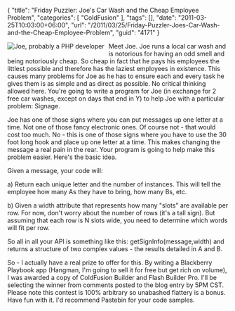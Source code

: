 {
	"title": "Friday Puzzler: Joe's Car Wash and the Cheap Employee Problem",
	"categories": [
		"ColdFusion"
	],
	"tags": [],
	"date": "2011-03-25T10:03:00+06:00",
	"url": "/2011/03/25/Friday-Puzzler-Joes-Car-Wash-and-the-Cheap-Employee-Problem",
	"guid": "4171"
}

<img src="http://static.raymondcamden.com/images/cfjedi/sleazy_guy.jpg" title="Joe, probably a PHP developer" align="left" style="margin-right:10px;margin-bottom:10px" /> Meet Joe. Joe runs a local car wash and is notorious for having an odd smell and being notoriously cheap. So cheap in fact that he pays his employees the littlest possible and therefore has the laziest employees in existence. This causes many problems for Joe as he has to ensure each and every task he gives them is as simple and as direct as possible. No critical thinking allowed here. You're going to write a program for Joe (in exchange for 2 free car washes, except on days that end in Y) to help Joe with a particular problem: Signage.
<!--more-->
Joe has one of those signs where you can put messages up one letter at a time. Not one of those fancy electronic ones. Of course not - that would cost too much. No - this is one of those signs where you have to use the 30 foot long hook and place up one letter at a time. This makes changing the message a real pain in the rear. Your program is going to help make this problem easier. Here's the basic idea.

Given a message, your code will:

a) Return each unique letter and the number of instances. This will tell the employee how many As they have to bring, how many Bs, etc. 

b) Given a width attribute that represents how many "slots" are available per row. For now, don't worry about the number of rows (it's a tall sign). But assuming that each row is N slots wide, you need to determine which words will fit per row. 

So all in all your API is something like this: getSignInfo(message,width) and returns a structure of two complex values - the results detailed in A and B.

So - I actually have a real prize to offer for this. By writing a Blackberry Playbook app (Hangman, I'm going to sell it for free but get rich on volume), I was awarded a copy of ColdFusion Builder and Flash Builder Pro. I'll be selecting the winner from comments posted to the blog entry by 5PM CST. Please note this contest is 100% arbitrary so unabashed flattery is a bonus. Have fun with it. I'd recommend Pastebin for your code samples.